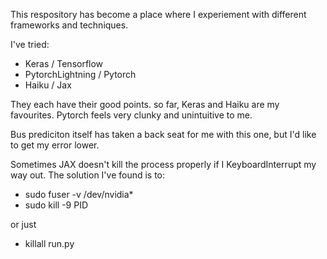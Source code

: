This respository has become a place where I experiement with different frameworks and techniques.

I've tried:
* Keras / Tensorflow
* PytorchLightning / Pytorch
* Haiku / Jax

They each have their good points. so far, Keras and Haiku are my favourites. Pytorch feels very clunky and unintuitive to me. 

Bus prediciton itself has taken a back seat for me with this one, but I'd like to get my error lower.

Sometimes JAX doesn't kill the process properly if I KeyboardInterrupt my way out. The solution I've found is to: 
* sudo fuser -v /dev/nvidia*
* sudo kill -9 PID

or just
* killall run.py

